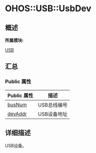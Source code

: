 # OHOS::USB::UsbDev


## **概述**

**所属模块:**

[USB](_u_s_b.md)


## **汇总**


### Public 属性

  | Public&nbsp;属性 | 描述 | 
| -------- | -------- |
| [busNum](_u_s_b.md#busnum-22) | USB总线编号 | 
| [devAddr](_u_s_b.md#devaddr) | USB设备地址 | 


## **详细描述**

USB设备。
